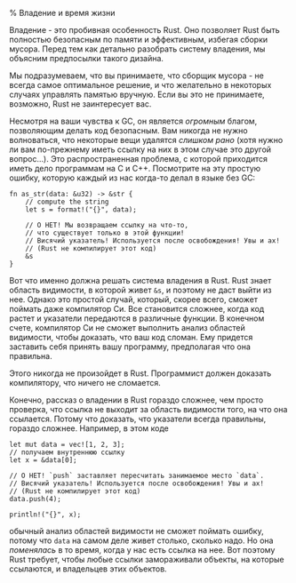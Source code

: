 % Владение и время жизни

Владение - это пробивная особенность Rust. Оно позволяет Rust быть полностью
безопасным по памяти и эффективным, избегая сборки мусора. Перед тем как
детально разобрать систему владения, мы объясним предпосылки такого дизайна.

Мы подразумеваем, что вы принимаете, что сборщик мусора - не всегда самое
оптимальное решение, и что желательно в некоторых случаях управлять памятью
вручную. Если вы это не принимаете, возможно, Rust не заинтересует вас.

Несмотря на ваши чувства к GC, он является *огромным* благом, позволяющим делать
код безопасным. Вам никогда не нужно волноваться, что некоторые вещи удалятся
*слишком рано* (хотя нужно ли вам по-прежнему иметь ссылку на них в этом случае
это другой вопрос...). Это распространенная проблема, с которой приходится иметь
дело программам на C и C++. Посмотрите на эту простую ошибку, которую каждый из 
нас когда-то делал в языке без GC:

```rust,ignore
fn as_str(data: &u32) -> &str {
    // compute the string
    let s = format!("{}", data);

    // О НЕТ! Мы возвращаем ссылку на что-то, 
    // что существует только в этой функции!
    // Висячий указатель! Используется после освобождения! Увы и ах!
    // (Rust не компилирует этот код)
    &s
}
```

Вот что именно должна решать система владения в Rust. Rust знает область
видимости, в которой живет `&s`, и поэтому не даст выйти из нее. Однако это
простой случай, который, скорее всего, сможет поймать даже компилятор Си. Все
становится сложнее, когда код растет и указатели передаются в различные функции.
В конечном счете, компилятор Си не сможет выполнить анализ областей видимости,
чтобы доказать, что ваш код сломан. Ему придется заставить себя принять вашу
программу, предполагая что она правильна.

Этого никогда не произойдет в Rust. Программист должен доказать компилятору, что
ничего не сломается.

Конечно, рассказ о владении в Rust гораздо сложнее, чем просто проверка, что
ссылка не выходит за область видимости того, на что она ссылается. Потому что 
доказать, что указатели всегда правильны, гораздо сложнее. Например, в этом коде

```rust,ignore
let mut data = vec![1, 2, 3];
// получаем внутреннюю ссылку
let x = &data[0];

// О НЕТ! `push` заставляет пересчитать занимаемое место `data`.
// Висячий указатель! Используется после освобождения! Увы и ах!
// (Rust не компилирует этот код)
data.push(4);

println!("{}", x);
```

обычный анализ областей видимости не сможет поймать ошибку, потому что
`data` на самом деле живет столько, сколько надо. Но она *поменялась* в то
время, когда у нас есть ссылка на нее. Вот поэтому Rust требует, чтобы любые
ссылки замораживали объекты, на которые ссылаются, и владельцев этих объектов.

